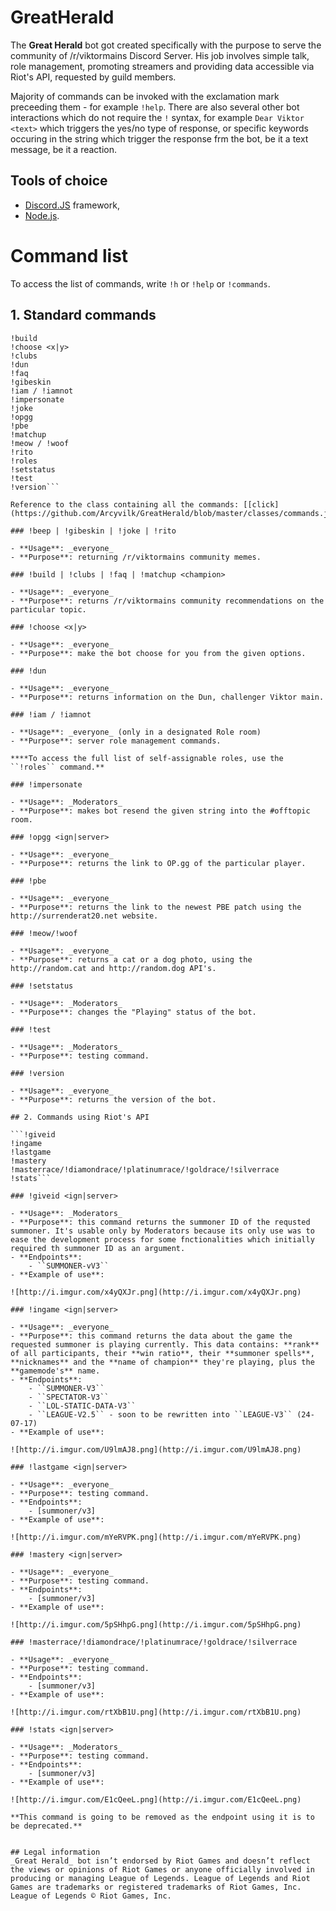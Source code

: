 # GreatHerald
The **Great Herald** bot got created specifically with the purpose to serve the community of /r/viktormains Discord Server. His job involves simple talk, role management, promoting streamers and providing data accessible via Riot's API, requested by guild members.

Majority of commands can be invoked with the exclamation mark preceeding them - for example ``!help``. There are also several other bot interactions which do not require the ``!`` syntax, for example ``Dear Viktor <text>`` which triggers the yes/no type of response, or specific keywords occuring in the string which trigger the response frm the bot, be it a text message, be it a reaction.

## Tools of choice
- [Discord.JS](https://discord.js.org) framework,
- [Node.js](https://nodejs.org/en/).

# Command list

To access the list of commands, write ``!h`` or ``!help`` or  ``!commands``.

## 1. Standard commands

```!beep
!build
!choose <x|y>
!clubs
!dun
!faq
!gibeskin
!iam / !iamnot
!impersonate
!joke
!opgg
!pbe
!matchup
!meow / !woof
!rito
!roles
!setstatus
!test
!version```

Reference to the class containing all the commands: [[click](https://github.com/Arcyvilk/GreatHerald/blob/master/classes/commands.js)].

### !beep | !gibeskin | !joke | !rito 

- **Usage**: _everyone_  
- **Purpose**: returning /r/viktormains community memes.

### !build | !clubs | !faq | !matchup <champion>

- **Usage**: _everyone_  
- **Purpose**: returns /r/viktormains community recommendations on the particular topic.

### !choose <x|y> 

- **Usage**: _everyone_  
- **Purpose**: make the bot choose for you from the given options.

### !dun 

- **Usage**: _everyone_  
- **Purpose**: returns information on the Dun, challenger Viktor main.

### !iam / !iamnot 

- **Usage**: _everyone_ (only in a designated Role room)  
- **Purpose**: server role management commands.

****To access the full list of self-assignable roles, use the ``!roles`` command.**

### !impersonate 

- **Usage**: _Moderators_  
- **Purpose**: makes bot resend the given string into the #offtopic room.

### !opgg <ign|server> 

- **Usage**: _everyone_  
- **Purpose**: returns the link to OP.gg of the particular player.

### !pbe 

- **Usage**: _everyone_  
- **Purpose**: returns the link to the newest PBE patch using the http://surrenderat20.net website.

### !meow/!woof 

- **Usage**: _everyone_  
- **Purpose**: returns a cat or a dog photo, using the http://random.cat and http://random.dog API's.

### !setstatus 

- **Usage**: _Moderators_  
- **Purpose**: changes the "Playing" status of the bot.

### !test 

- **Usage**: _Moderators_  
- **Purpose**: testing command.

### !version

- **Usage**: _everyone_  
- **Purpose**: returns the version of the bot.

## 2. Commands using Riot's API

```!giveid
!ingame
!lastgame
!mastery
!masterrace/!diamondrace/!platinumrace/!goldrace/!silverrace
!stats```

### !giveid <ign|server>

- **Usage**: _Moderators_  
- **Purpose**: this command returns the summoner ID of the requsted summoner. It's usable only by Moderators because its only use was to ease the development process for some fnctionalities which initially required th summoner ID as an argument.
- **Endpoints**: 
    - ``SUMMONER-vV3``
- **Example of use**: 

![http://i.imgur.com/x4yQXJr.png](http://i.imgur.com/x4yQXJr.png)

### !ingame <ign|server>

- **Usage**: _everyone_  
- **Purpose**: this command returns the data about the game the requested summoner is playing currently. This data contains: **rank** of all participants, their **win ratio**, their **summoner spells**, **nicknames** and the **name of champion** they're playing, plus the **gamemode's** name.
- **Endpoints**: 
    - ``SUMMONER-V3``
    - ``SPECTATOR-V3``
    - ``LOL-STATIC-DATA-V3``
    - ``LEAGUE-V2.5`` - soon to be rewritten into ``LEAGUE-V3`` (24-07-17)
- **Example of use**:

![http://i.imgur.com/U9lmAJ8.png](http://i.imgur.com/U9lmAJ8.png)

### !lastgame <ign|server> 

- **Usage**: _everyone_  
- **Purpose**: testing command.
- **Endpoints**: 
    - [summoner/v3]
- **Example of use**:

![http://i.imgur.com/mYeRVPK.png](http://i.imgur.com/mYeRVPK.png)

### !mastery <ign|server> 

- **Usage**: _everyone_  
- **Purpose**: testing command.
- **Endpoints**: 
    - [summoner/v3]
- **Example of use**:

![http://i.imgur.com/5pSHhpG.png](http://i.imgur.com/5pSHhpG.png)

### !masterrace/!diamondrace/!platinumrace/!goldrace/!silverrace 

- **Usage**: _everyone_  
- **Purpose**: testing command.
- **Endpoints**: 
    - [summoner/v3]
- **Example of use**:

![http://i.imgur.com/rtXbB1U.png](http://i.imgur.com/rtXbB1U.png)

### !stats <ign|server>

- **Usage**: _Moderators_  
- **Purpose**: testing command.
- **Endpoints**: 
    - [summoner/v3]
- **Example of use**:

![http://i.imgur.com/E1cQeeL.png](http://i.imgur.com/E1cQeeL.png)

**This command is going to be removed as the endpoint using it is to be deprecated.**


## Legal information
_Great Herald_ bot isn’t endorsed by Riot Games and doesn’t reflect the views or opinions of Riot Games or anyone officially involved in producing or managing League of Legends. League of Legends and Riot Games are trademarks or registered trademarks of Riot Games, Inc. League of Legends © Riot Games, Inc.
